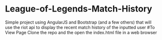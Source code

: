 # League-of-Legends-Match-History
Simple project using AngularJS and Bootstrap (and a few others) that will use the riot api to display the recent match history of the inputted user
#To View Page
Clone the repo and the open the index.html file in a web browser
